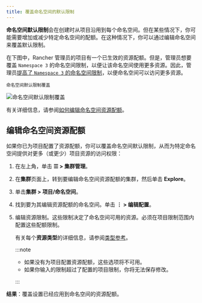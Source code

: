 ```yaml
---
title: 覆盖命名空间的默认限制
---
```


**命名空间默认限制**会在创建时从项目沿用到每个命名空间。但在某些情况下，你可能需要增加或减少特定命名空间的配额。在这种情况下，你可以通过编辑命名空间来覆盖默认限制。

在下图中，Rancher 管理员的项目有一个已生效的资源配额。但是，管理员想要覆盖 `Namespace 3` 的命名空间限制，以便让该命名空间使用更多资源。因此，管理员[提高了 `Namespace 3` 的命名空间限制](../../../new-user-guides/manage-clusters/projects-and-namespaces.md)，以便命名空间可以访问更多资源。

<sup>命名空间默认限制覆盖</sup>

![命名空间默认限制覆盖](/img/rancher-resource-quota-override.svg)

有关详细信息，请参阅[如何编辑命名空间资源配额](../../../new-user-guides/manage-clusters/projects-and-namespaces.md)。

## 编辑命名空间资源配额

如果你已为项目配置了资源配额，你可以覆盖命名空间默认限制，从而为特定命名空间提供对更多（或更少）项目资源的访问权限：

1. 在左上角，单击 **☰ > 集群管理**。
1. 在**集群**页面上，转到要编辑命名空间资源配额的集群，然后单击 **Explore**。
1. 单击**集群 > 项目/命名空间**。
1. 找到要为其编辑资源配额的命名空间。单击 **⋮ > 编辑配置**。
1. 编辑资源限制。这些限制决定了命名空间可用的资源。必须在项目限制范围内配置这些配额限制。

   有关每个**资源类型**的详细信息，请参阅[类型参考](resource-quota-types.md)。

   :::note

   - 如果没有为项目配置资源配额，这些选项将不可用。
   - 如果你输入的限制超过了配置的项目限制，你将无法保存修改。

   :::

**结果**：覆盖设置已经应用到命名空间的资源配额。
